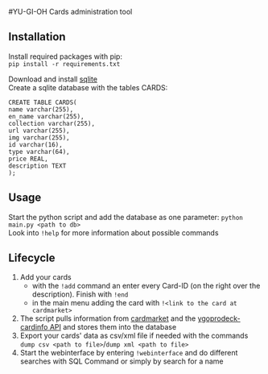 #YU-GI-OH Cards administration tool

## Installation
Install required packages with pip:  
```pip install -r requirements.txt```

Download and install [sqlite](https://www.sqlite.org/index.html)  
Create a sqlite database with the tables CARDS:
```
CREATE TABLE CARDS(
name varchar(255),
en_name varchar(255),
collection varchar(255),
url varchar(255),
img varchar(255),
id varchar(16),
type varchar(64),
price REAL,
description TEXT
);
```

## Usage
Start the python script and add the database as one parameter:
```python main.py <path to db>```  
Look into ```!help``` for more information about possible commands  

## Lifecycle

 1. Add your cards  
    - with the ```!add``` command an enter every Card-ID (on the right over the description). Finish with ```!end```
    - in the main menu adding the card with ```!<link to the card at cardmarket>```  
 2. The script pulls information from [cardmarket](https://www.cardmarket.com/de/YuGiOh) and the [ygoprodeck-cardinfo API](https://db.ygoprodeck.com/api-guide/) and stores them into the database
 3. Export your cards' data as csv/xml file if needed with the commands ```dump csv <path to file>```/```dump xml <path to file>```
 4. Start the webinterface by entering ```!webinterface``` and do different searches with SQL Command or simply by search for a name